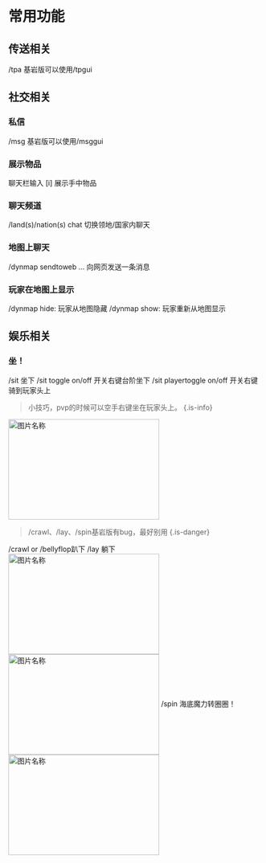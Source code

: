 # 常用功能<!-- {docsify-ignore-all} -->
## 传送相关
/tpa 
基岩版可以使用/tpgui
## 社交相关
### 私信
/msg
基岩版可以使用/msggui
### 展示物品
聊天栏输入 [i] 展示手中物品
### 聊天频道
/land(s)/nation(s) chat 切换领地/国家内聊天
### 地图上聊天
/dynmap sendtoweb ... 向网页发送一条消息
### 玩家在地图上显示
/dynmap hide: 玩家从地图隐藏
/dynmap show: 玩家重新从地图显示
## 娱乐相关
### 坐！
/sit 坐下
/sit toggle on/off 开关右键台阶坐下
/sit playertoggle on/off 开关右键骑到玩家头上
> 小技巧，pvp的时候可以空手右键坐在玩家头上。
> {.is-info}

 <img src="https://img-cdn.yvmou.cn/pigo/202412161801797.png" width = "300" height = "200" alt="图片名称" align=center /> 

> /crawl、/lay、/spin基岩版有bug，最好别用
> {.is-danger}

/crawl or /bellyflop趴下 
/lay 躺下
 <img src="https://img.yvmou.cn/blog/202406172002782.png" width = "300" height = "200" alt="图片名称" align=center /> <img src="https://img.yvmou.cn/blog/202406172009783.png" width = "300" height = "200" alt="图片名称" align=center />
/spin 海底魔力转圈圈！
 <img src="https://img-cdn.yvmou.cn/pigo/202412161801720.png" width = "300" height = "200" alt="图片名称" align=center /> 